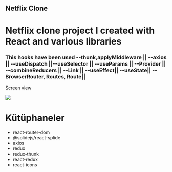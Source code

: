 ## Netflix Clone
<h1>Netflix clone project I created with React and various libraries </h1>

<h3>This hooks have been used --thunk,applyMiddleware || --axios || --useDispatch ||--useSelector || --useParams || --Provider || --combineReducers || --Link || --useEffect|| --useState|| --BrowserRouter, Routes, Route||</h3>

Screen view

<img src="/src/assets/Netflix-Clone.gif"/>

# Kütüphaneler
- react-router-dom 
- @splidejs/react-splide
- axios
- redux
- redux-thunk
- react-redux
- react-icons

